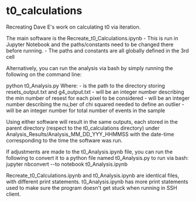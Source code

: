 # t0_calculations
Recreating Dave E's work on calculating t0 via iteration.


The main software is the Recreate_t0_Calculations.ipynb
	- This is run in Jupyter Notebook and the paths/constants need to be changed there before running. 
	- The paths and constants are all globally defined in the 3rd cell

Alternatively, you can run the analysis via bash by simply running the following on the command line:

python t0_Analysis.py <path-to-sim-text-files> <nResets> <nChiSquared> <nEvents>
Where:
	- <path-to-sim-text-files> is the path to the directory storing resets_output.txt and g4_output.txt
	- <nResets> will be an integer number describing the min number of resest for each pixel to be considered
	- <nChiSquared> will be an integer number describing the nu,ber of chi squared needed to define an outlier
	- <nEvents> will be an integer number for total number of events in the sample

Using either software will result in the same outputs, each stored in the parent directory (respect to the t0_calculations directory)
under Analysis_Results/Analysis_MM_DD_YYY_HHMMSS with the date-time corresponding to the time the software was run.

If adjustments are made to the t0_Analysis.ipynb file, you can run the following to convert it to a python file named t0_Analysis.py
to run via bash:
jupyter nbconvert --to notebook t0_Analysis.ipynb

Recreate_t0_Calculations.ipynb and t0_Analysis.ipynb are identical files, with different print statements. t0_Analysis.ipynb
has more print statements used to make sure the program doesn't get stuck when running in SSH client. 
